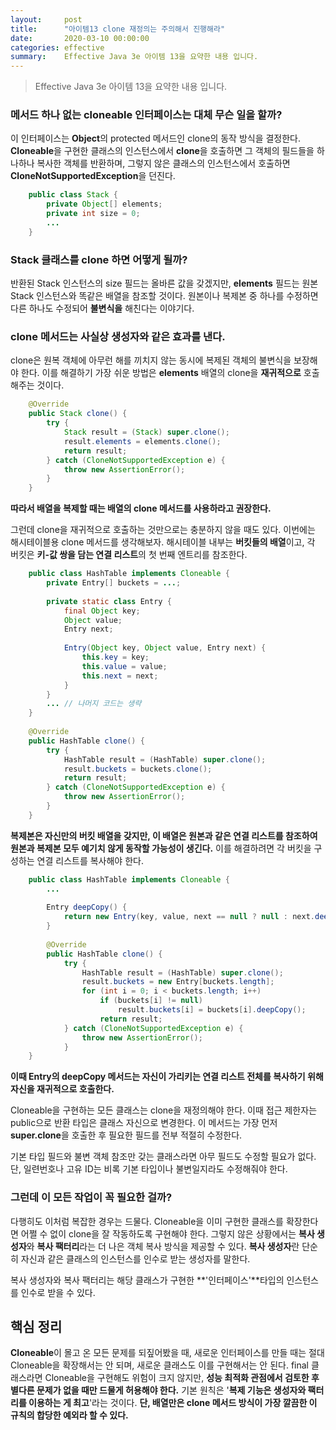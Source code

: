 ```yaml
---
layout:     post
title:      "아이템13 clone 재정의는 주의해서 진행해라"
date:       2020-03-10 00:00:00
categories: effective
summary:    Effective Java 3e 아이템 13을 요약한 내용 입니다.
---
```


> Effective Java 3e 아이템 13을 요약한 내용 입니다.

### 메서드 하나 없는 cloneable 인터페이스는 대체 무슨 일을 할까?

이 인터페이스는 **Object**의 protected 메서드인 clone의 동작 방식을 결정한다. **Cloneable**을 구현한 클래스의 인스턴스에서 **clone**을 호출하면 그 객체의 필드들을 하나하나 복사한 객체를 반환하며, 그렇지 않은 클래스의 인스턴스에서 호출하면 **CloneNotSupportedException**을 던진다. 
```java
    public class Stack {
    	private Object[] elements;
    	private int size = 0;
    	...
    }
```

### Stack 클래스를 clone 하면 어떻게 될까?

반환된 Stack 인스턴스의 size 필드는 올바른 값을 갖겠지만, **elements** 필드는 원본 Stack 인스턴스와 똑같은 배열을 참조할 것이다. 원본이나 복제본 중 하나를 수정하면 다른 하나도 수정되어 **불변식을** 해친다는 이야기다. 

### clone 메서드는 사실상 생성자와 같은 효과를 낸다.

clone은 원복 객체에 아무런 해를 끼치지 않는 동시에 복제된 객체의 불변식을 보장해야 한다. 이를 해결하기 가장 쉬운 방법은 **elements** 배열의 clone을 **재귀적으로** 호출해주는 것이다. 
```java
    @Override
    public Stack clone() {
    	try {
    		Stack result = (Stack) super.clone();
    		result.elements = elements.clone();
    		return result;
    	} catch (CloneNotSupportedException e) {
    		throw new AssertionError();
    	}
    }
```
**따라서 배열을 복제할 때는 배열의 clone 메서드를 사용하라고 권장한다.** 

그런데 clone을 재귀적으로 호출하는 것만으로는 충분하지 않을 때도 있다. 이번에는 해시테이블용 clone 메서드를 생각해보자. 해시테이블 내부는 **버킷들의 배열**이고, 각 버킷은 **키-값 쌍을 담는 연결 리스트**의 첫 번째 엔트리를 참조한다. 
```java
    public class HashTable implements Cloneable {
    	private Entry[] buckets = ...;
    
    	private static class Entry {
    		final Object key;
    		Object value;
    		Entry next;
    		
    		Entry(Object key, Object value, Entry next) {
    			this.key = key;
    			this.value = value;
    			this.next = next;
    		}
    	}
    	... // 나머지 코드는 생략
    }
    
    @Override
    public HashTable clone() {
    	try {
    		HashTable result = (HashTable) super.clone();
    		result.buckets = buckets.clone();
    		return result;
    	} catch (CloneNotSupportedException e) {
    		throw new AssertionError();
    	}
    }
```
**복제본은 자신만의 버킷 배열을 갖지만, 이 배열은 원본과 같은 연결 리스트를 참조하여 원본과 복제본 모두 예기치 않게 동작할 가능성이 생긴다.** 이를 해결하려면 각 버킷을 구성하는 연결 리스트를 복사해야 한다. 
```java
    public class HashTable implements Cloneable {
    	...
    
    	Entry deepCopy() {
    		return new Entry(key, value, next == null ? null : next.deepCopy());
    	}
    
    	@Override
    	public HashTable clone() {
    		try {
    			HashTable result = (HashTable) super.clone();
    			result.buckets = new Entry[buckets.length];
    			for (int i = 0; i < buckets.length; i++)
    				if (buckets[i] != null)
    					result.buckets[i] = buckets[i].deepCopy();
    				return result;
    		} catch (CloneNotSupportedException e) {
    			throw new AssertionError();
    		}
    }
```
**이때 Entry의 deepCopy 메서드는 자신이 가리키는 연결 리스트 전체를 복사하기 위해 자신을 재귀적으로 호출한다.** 

Cloneable을 구현하는 모든 클래스는 clone을 재정의해야 한다. 이때 접근 제한자는 public으로 반환 타입은 클래스 자신으로 변경한다. 이 메서드는 가장 먼저 **super.clone**을 호출한 후 필요한 필드를 전부 적절히 수정한다. 

기본 타입 필드와 불변 객체 참조만 갖는 클래스라면 아무 필드도 수정할 필요가 없다. 단, 일련번호나 고유 ID는 비록 기본 타입이나 불변일지라도 수정해줘야 한다. 

### 그런데 이 모든 작업이 꼭 필요한 걸까?

다행히도 이처럼 복잡한 경우는 드물다. Cloneable을 이미 구현한 클래스를 확장한다면 어쩔 수 없이 clone을 잘 작동하도록 구현해야 한다. 그렇지 않은 상황에서는 **복사 생성자**와 **복사 팩터리**라는 더 나은 객체 복사 방식을 제공할 수 있다. **복사 생성자**란 단순히 자신과 같은 클래스의 인스턴스를 인수로 받는 생성자를 말한다. 

복사 생성자와 복사 팩터리는 해당 클래스가 구현한 **'인터페이스'**타입의 인스턴스를 인수로 받을 수 있다. 

## 핵심 정리

**Cloneable**이 몰고 온 모든 문제를 되짚어봤을 때, 새로운 인터페이스를 만들 때는 절대 Cloneable을 확장해서는 안 되며, 새로운 클래스도 이를 구현해서는 안 된다. final 클래스라면 Cloneable을 구현해도 위험이 크지 않지만, **성능 최적화 관점에서 검토한 후 별다른 문제가 없을 때만 드물게 허용해야 한다.** 기본 원칙은 '**복제 기능은 생성자와 팩터리를 이용하는 게 최고**'라는 것이다. **단, 배열만은 clone 메서드 방식이 가장 깔끔한 이 규칙의 합당한 예외라 할 수 있다.**